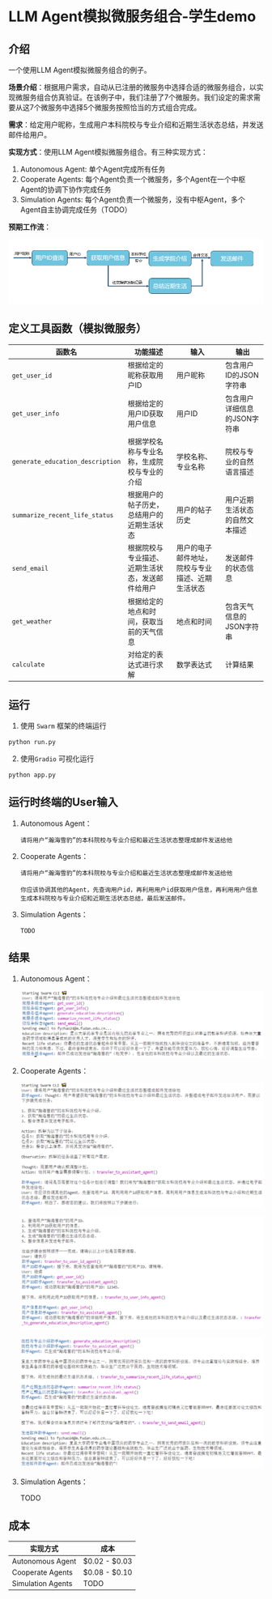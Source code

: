 # LLM Agent模拟微服务组合-学生demo

## 介绍
一个使用LLM Agent模拟微服务组合的例子。

**场景介绍**：根据用户需求，自动从已注册的微服务中选择合适的微服务组合，以实现微服务组合仿真验证。在该例子中，我们注册了7个微服务。我们设定的需求需要从这7个微服务中选择5个微服务按照恰当的方式组合完成。

**需求**：给定用户昵称，生成用户本科院校与专业介绍和近期生活状态总结，并发送邮件给用户。

**实现方式**：使用LLM Agent模拟微服务组合。有三种实现方式：
1. Autonomous Agent: 单个Agent完成所有任务
2. Cooperate Agents: 每个Agent负责一个微服务，多个Agent在一个中枢Agent的协调下协作完成任务
3. Simulation Agents: 每个Agent负责一个微服务，没有中枢Agent，多个Agent自主协调完成任务（TODO）

**预期工作流**：

![预期组合结果](./img/workflow.png)

## 定义工具函数（模拟微服务）
| 函数名                      | 功能描述                                           | 输入                  | 输出                          |
|-----------------------------|----------------------------------------------------|-----------------------|-------------------------------|
| `get_user_id`               | 根据给定的昵称获取用户ID                           | 用户昵称              | 包含用户ID的JSON字符串        |
| `get_user_info`             | 根据给定的用户ID获取用户信息                       | 用户ID                | 包含用户详细信息的JSON字符串  |
| `generate_education_description`     | 根据学校名称与专业名称，生成院校与专业的介绍       | 学校名称、专业名称    | 院校与专业的自然语言描述        |
| `summarize_recent_life_status` | 根据用户的帖子历史，总结用户的近期生活状态       | 用户的帖子历史        | 用户近期生活状态的自然文本描述|
| `send_email`                | 根据院校与专业描述、近期生活状态，发送邮件给用户         | 用户的电子邮件地址，院校与专业描述、近期生活状态 | 发送邮件的状态信息    |
| `get_weather`               | 根据给定的地点和时间，获取当前的天气信息           | 地点和时间            | 包含天气信息的JSON字符串      |
| `calculate`                 | 对给定的表达式进行求解                             | 数学表达式            | 计算结果                      |

## 运行

1. 使用 `Swarm` 框架的终端运行
```bash
python run.py
```

2. 使用`Gradio` 可视化运行
```bash
python app.py
```

## 运行时终端的User输入
1. Autonomous Agent：
    ```
    请将用户“瀚海雪豹”的本科院校与专业介绍和最近生活状态整理成邮件发送给他
    ```
2. Cooperate Agents：
    ```
    请将用户“瀚海雪豹”的本科院校与专业介绍和最近生活状态整理成邮件发送给他
    
    你应该协调其他的Agent，先查询用户id，再利用用户id获取用户信息，再利用用户信息生成本科院校与专业介绍和近期生活状态总结，最后发送邮件。
    ```
3. Simulation Agents：
    ```
    TODO
    ```

## 结果

1. Autonomous Agent：

    ![Autonomous Agent](./img/autonomous_agent_result_1.png)

2. Cooperate Agents：

    ![Cooperate Agents](./img/cooperate_agents_result_1.png)

    ![Cooperate Agents](./img/cooperate_agents_result_2.png)

    ![Cooperate Agents](./img/cooperate_agents_result_3.png)

3. Simulation Agents：

    TODO

## 成本

| 实现方式 | 成本 |
|--------|------|
| Autonomous Agent | $0.02 - $0.03 |
| Cooperate Agents | $0.08 - $0.10 |
| Simulation Agents | TODO |

